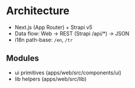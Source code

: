 # Architecture

- Next.js (App Router) + Strapi v5
- Data flow: Web → REST (Strapi /api/*) → JSON
- i18n path-base: `/en`, `/tr`

## Modules
- ui primitives (apps/web/src/components/ui)
- lib helpers (apps/web/src/lib)
